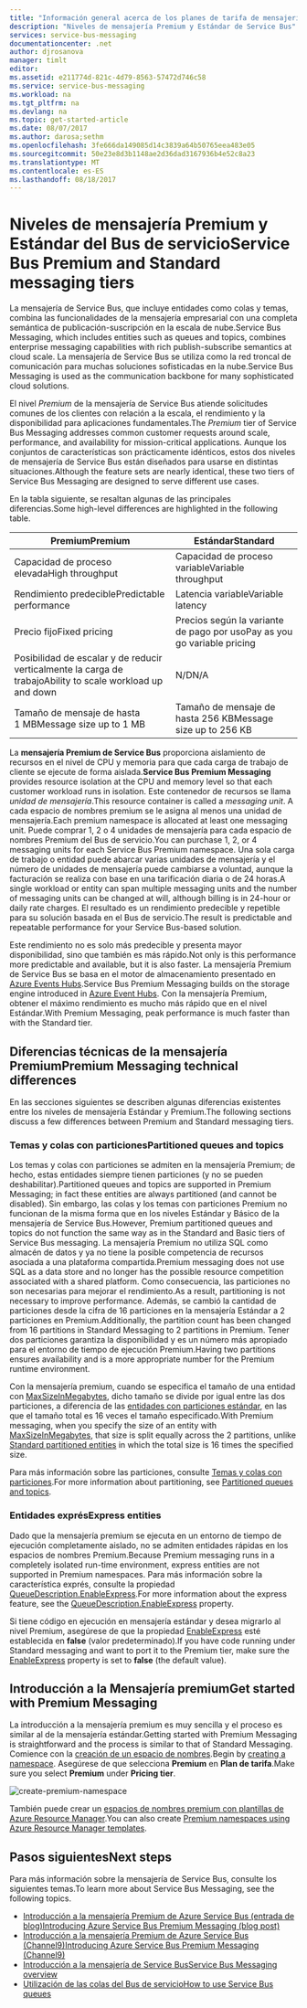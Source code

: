 ```yaml
---
title: "Información general acerca de los planes de tarifa de mensajería Estándar y Premium de Azure Service Bus|Microsoft Docs"
description: "Niveles de mensajería Premium y Estándar de Service Bus"
services: service-bus-messaging
documentationcenter: .net
author: djrosanova
manager: timlt
editor: 
ms.assetid: e211774d-821c-4d79-8563-57472d746c58
ms.service: service-bus-messaging
ms.workload: na
ms.tgt_pltfrm: na
ms.devlang: na
ms.topic: get-started-article
ms.date: 08/07/2017
ms.author: darosa;sethm
ms.openlocfilehash: 3fe666da149085d14c3839a64b50765eea483e05
ms.sourcegitcommit: 50e23e8d3b1148ae2d36dad3167936b4e52c8a23
ms.translationtype: MT
ms.contentlocale: es-ES
ms.lasthandoff: 08/18/2017
---
```

# <a name="service-bus-premium-and-standard-messaging-tiers"></a><span data-ttu-id="4e951-103">Niveles de mensajería Premium y Estándar del Bus de servicio</span><span class="sxs-lookup"><span data-stu-id="4e951-103">Service Bus Premium and Standard messaging tiers</span></span>

<span data-ttu-id="4e951-104">La mensajería de Service Bus, que incluye entidades como colas y temas, combina las funcionalidades de la mensajería empresarial con una completa semántica de publicación-suscripción en la escala de nube.</span><span class="sxs-lookup"><span data-stu-id="4e951-104">Service Bus Messaging, which includes entities such as queues and topics, combines enterprise messaging capabilities with rich publish-subscribe semantics at cloud scale.</span></span> <span data-ttu-id="4e951-105">La mensajería de Service Bus se utiliza como la red troncal de comunicación para muchas soluciones sofisticadas en la nube.</span><span class="sxs-lookup"><span data-stu-id="4e951-105">Service Bus Messaging is used as the communication backbone for many sophisticated cloud solutions.</span></span>

<span data-ttu-id="4e951-106">El nivel *Premium* de la mensajería de Service Bus atiende solicitudes comunes de los clientes con relación a la escala, el rendimiento y la disponibilidad para aplicaciones fundamentales.</span><span class="sxs-lookup"><span data-stu-id="4e951-106">The *Premium* tier of Service Bus Messaging addresses common customer requests around scale, performance, and availability for mission-critical applications.</span></span> <span data-ttu-id="4e951-107">Aunque los conjuntos de características son prácticamente idénticos, estos dos niveles de mensajería de Service Bus están diseñados para usarse en distintas situaciones.</span><span class="sxs-lookup"><span data-stu-id="4e951-107">Although the feature sets are nearly identical, these two tiers of Service Bus Messaging are designed to serve different use cases.</span></span>

<span data-ttu-id="4e951-108">En la tabla siguiente, se resaltan algunas de las principales diferencias.</span><span class="sxs-lookup"><span data-stu-id="4e951-108">Some high-level differences are highlighted in the following table.</span></span>

| <span data-ttu-id="4e951-109">Premium</span><span class="sxs-lookup"><span data-stu-id="4e951-109">Premium</span></span> | <span data-ttu-id="4e951-110">Estándar</span><span class="sxs-lookup"><span data-stu-id="4e951-110">Standard</span></span> |
| --- | --- |
| <span data-ttu-id="4e951-111">Capacidad de proceso elevada</span><span class="sxs-lookup"><span data-stu-id="4e951-111">High throughput</span></span> |<span data-ttu-id="4e951-112">Capacidad de proceso variable</span><span class="sxs-lookup"><span data-stu-id="4e951-112">Variable throughput</span></span> |
| <span data-ttu-id="4e951-113">Rendimiento predecible</span><span class="sxs-lookup"><span data-stu-id="4e951-113">Predictable performance</span></span> |<span data-ttu-id="4e951-114">Latencia variable</span><span class="sxs-lookup"><span data-stu-id="4e951-114">Variable latency</span></span> |
| <span data-ttu-id="4e951-115">Precio fijo</span><span class="sxs-lookup"><span data-stu-id="4e951-115">Fixed pricing</span></span> |<span data-ttu-id="4e951-116">Precios según la variante de pago por uso</span><span class="sxs-lookup"><span data-stu-id="4e951-116">Pay as you go variable pricing</span></span> |
| <span data-ttu-id="4e951-117">Posibilidad de escalar y de reducir verticalmente la carga de trabajo</span><span class="sxs-lookup"><span data-stu-id="4e951-117">Ability to scale workload up and down</span></span> |<span data-ttu-id="4e951-118">N/D</span><span class="sxs-lookup"><span data-stu-id="4e951-118">N/A</span></span> |
| <span data-ttu-id="4e951-119">Tamaño de mensaje de hasta 1 MB</span><span class="sxs-lookup"><span data-stu-id="4e951-119">Message size up to 1 MB</span></span> |<span data-ttu-id="4e951-120">Tamaño de mensaje de hasta 256 KB</span><span class="sxs-lookup"><span data-stu-id="4e951-120">Message size up to 256 KB</span></span> |

<span data-ttu-id="4e951-121">La **mensajería Premium de Service Bus** proporciona aislamiento de recursos en el nivel de CPU y memoria para que cada carga de trabajo de cliente se ejecute de forma aislada.</span><span class="sxs-lookup"><span data-stu-id="4e951-121">**Service Bus Premium Messaging** provides resource isolation at the CPU and memory level so that each customer workload runs in isolation.</span></span> <span data-ttu-id="4e951-122">Este contenedor de recursos se llama *unidad de mensajería*.</span><span class="sxs-lookup"><span data-stu-id="4e951-122">This resource container is called a *messaging unit*.</span></span> <span data-ttu-id="4e951-123">A cada espacio de nombres premium se le asigna al menos una unidad de mensajería.</span><span class="sxs-lookup"><span data-stu-id="4e951-123">Each premium namespace is allocated at least one messaging unit.</span></span> <span data-ttu-id="4e951-124">Puede comprar 1, 2 o 4 unidades de mensajería para cada espacio de nombres Premium del Bus de servicio.</span><span class="sxs-lookup"><span data-stu-id="4e951-124">You can purchase 1, 2, or 4 messaging units for each Service Bus Premium namespace.</span></span> <span data-ttu-id="4e951-125">Una sola carga de trabajo o entidad puede abarcar varias unidades de mensajería y el número de unidades de mensajería puede cambiarse a voluntad, aunque la facturación se realiza con base en una tarificación diaria o de 24 horas.</span><span class="sxs-lookup"><span data-stu-id="4e951-125">A single workload or entity can span multiple messaging units and the number of messaging units can be changed at will, although billing is in 24-hour or daily rate charges.</span></span> <span data-ttu-id="4e951-126">El resultado es un rendimiento predecible y repetible para su solución basada en el Bus de servicio.</span><span class="sxs-lookup"><span data-stu-id="4e951-126">The result is predictable and repeatable performance for your Service Bus-based solution.</span></span>

<span data-ttu-id="4e951-127">Este rendimiento no es solo más predecible y presenta mayor disponibilidad, sino que también es más rápido.</span><span class="sxs-lookup"><span data-stu-id="4e951-127">Not only is this performance more predictable and available, but it is also faster.</span></span> <span data-ttu-id="4e951-128">La mensajería Premium de Service Bus se basa en el motor de almacenamiento presentado en [Azure Events Hubs](https://azure.microsoft.com/services/event-hubs/).</span><span class="sxs-lookup"><span data-stu-id="4e951-128">Service Bus Premium Messaging builds on the storage engine introduced in [Azure Event Hubs](https://azure.microsoft.com/services/event-hubs/).</span></span> <span data-ttu-id="4e951-129">Con la mensajería Premium, obtener el máximo rendimiento es mucho más rápido que en el nivel Estándar.</span><span class="sxs-lookup"><span data-stu-id="4e951-129">With Premium Messaging, peak performance is much faster than with the Standard tier.</span></span>

## <a name="premium-messaging-technical-differences"></a><span data-ttu-id="4e951-130">Diferencias técnicas de la mensajería Premium</span><span class="sxs-lookup"><span data-stu-id="4e951-130">Premium Messaging technical differences</span></span>

<span data-ttu-id="4e951-131">En las secciones siguientes se describen algunas diferencias existentes entre los niveles de mensajería Estándar y Premium.</span><span class="sxs-lookup"><span data-stu-id="4e951-131">The following sections discuss a few differences between Premium and Standard messaging tiers.</span></span>

### <a name="partitioned-queues-and-topics"></a><span data-ttu-id="4e951-132">Temas y colas con particiones</span><span class="sxs-lookup"><span data-stu-id="4e951-132">Partitioned queues and topics</span></span>

<span data-ttu-id="4e951-133">Los temas y colas con particiones se admiten en la mensajería Premium; de hecho, estas entidades siempre tienen particiones (y no se pueden deshabilitar).</span><span class="sxs-lookup"><span data-stu-id="4e951-133">Partitioned queues and topics are supported in Premium Messaging; in fact these entities are always partitioned (and cannot be disabled).</span></span> <span data-ttu-id="4e951-134">Sin embargo, las colas y los temas con particiones Premium no funcionan de la misma forma que en los niveles Estándar y Básico de la mensajería de Service Bus.</span><span class="sxs-lookup"><span data-stu-id="4e951-134">However, Premium partitioned queues and topics do not function the same way as in the Standard and Basic tiers of Service Bus messaging.</span></span> <span data-ttu-id="4e951-135">La mensajería Premium no utiliza SQL como almacén de datos y ya no tiene la posible competencia de recursos asociada a una plataforma compartida.</span><span class="sxs-lookup"><span data-stu-id="4e951-135">Premium messaging does not use SQL as a data store and no longer has the possible resource competition associated with a shared platform.</span></span> <span data-ttu-id="4e951-136">Como consecuencia, las particiones no son necesarias para mejorar el rendimiento.</span><span class="sxs-lookup"><span data-stu-id="4e951-136">As a result, partitioning is not necessary to improve performance.</span></span> <span data-ttu-id="4e951-137">Además, se cambió la cantidad de particiones desde la cifra de 16 particiones en la mensajería Estándar a 2 particiones en Premium.</span><span class="sxs-lookup"><span data-stu-id="4e951-137">Additionally, the partition count has been changed from 16 partitions in Standard Messaging to 2 partitions in Premium.</span></span> <span data-ttu-id="4e951-138">Tener dos particiones garantiza la disponibilidad y es un número más apropiado para el entorno de tiempo de ejecución Premium.</span><span class="sxs-lookup"><span data-stu-id="4e951-138">Having two partitions ensures availability and is a more appropriate number for the Premium runtime environment.</span></span> 

<span data-ttu-id="4e951-139">Con la mensajería premium, cuando se especifica el tamaño de una entidad con [MaxSizeInMegabytes](/dotnet/api/microsoft.servicebus.messaging.queuedescription.maxsizeinmegabytes#Microsoft_ServiceBus_Messaging_QueueDescription_MaxSizeInMegabytes), dicho tamaño se divide por igual entre las dos particiones, a diferencia de las [entidades con particiones estándar](service-bus-partitioning.md#standard), en las que el tamaño total es 16 veces el tamaño especificado.</span><span class="sxs-lookup"><span data-stu-id="4e951-139">With Premium messaging, when you specify the size of an entity with [MaxSizeInMegabytes](/dotnet/api/microsoft.servicebus.messaging.queuedescription.maxsizeinmegabytes#Microsoft_ServiceBus_Messaging_QueueDescription_MaxSizeInMegabytes), that size is split equally across the 2 partitions, unlike [Standard partitioned entities](service-bus-partitioning.md#standard) in which the total size is 16 times the specified size.</span></span> 

<span data-ttu-id="4e951-140">Para más información sobre las particiones, consulte [Temas y colas con particiones](service-bus-partitioning.md).</span><span class="sxs-lookup"><span data-stu-id="4e951-140">For more information about partitioning, see [Partitioned queues and topics](service-bus-partitioning.md).</span></span>

### <a name="express-entities"></a><span data-ttu-id="4e951-141">Entidades exprés</span><span class="sxs-lookup"><span data-stu-id="4e951-141">Express entities</span></span>

<span data-ttu-id="4e951-142">Dado que la mensajería premium se ejecuta en un entorno de tiempo de ejecución completamente aislado, no se admiten entidades rápidas en los espacios de nombres Premium.</span><span class="sxs-lookup"><span data-stu-id="4e951-142">Because Premium messaging runs in a completely isolated run-time environment, express entities are not supported in Premium namespaces.</span></span> <span data-ttu-id="4e951-143">Para más información sobre la característica exprés, consulte la propiedad [QueueDescription.EnableExpress](/dotnet/api/microsoft.servicebus.messaging.queuedescription.enableexpress#Microsoft_ServiceBus_Messaging_QueueDescription_EnableExpress).</span><span class="sxs-lookup"><span data-stu-id="4e951-143">For more information about the express feature, see the [QueueDescription.EnableExpress](/dotnet/api/microsoft.servicebus.messaging.queuedescription.enableexpress#Microsoft_ServiceBus_Messaging_QueueDescription_EnableExpress) property.</span></span>

<span data-ttu-id="4e951-144">Si tiene código en ejecución en mensajería estándar y desea migrarlo al nivel Premium, asegúrese de que la propiedad [EnableExpress](/dotnet/api/microsoft.servicebus.messaging.queuedescription.enableexpress#Microsoft_ServiceBus_Messaging_QueueDescription_EnableExpress) esté establecida en **false** (valor predeterminado).</span><span class="sxs-lookup"><span data-stu-id="4e951-144">If you have code running under Standard messaging and want to port it to the Premium tier, make sure the [EnableExpress](/dotnet/api/microsoft.servicebus.messaging.queuedescription.enableexpress#Microsoft_ServiceBus_Messaging_QueueDescription_EnableExpress) property is set to **false** (the default value).</span></span>

## <a name="get-started-with-premium-messaging"></a><span data-ttu-id="4e951-145">Introducción a la Mensajería premium</span><span class="sxs-lookup"><span data-stu-id="4e951-145">Get started with Premium Messaging</span></span>

<span data-ttu-id="4e951-146">La introducción a la mensajería premium es muy sencilla y el proceso es similar al de la mensajería estándar.</span><span class="sxs-lookup"><span data-stu-id="4e951-146">Getting started with Premium Messaging is straightforward and the process is similar to that of Standard Messaging.</span></span> <span data-ttu-id="4e951-147">Comience con la [creación de un espacio de nombres](service-bus-create-namespace-portal.md).</span><span class="sxs-lookup"><span data-stu-id="4e951-147">Begin by [creating a namespace](service-bus-create-namespace-portal.md).</span></span> <span data-ttu-id="4e951-148">Asegúrese de que selecciona **Premium** en **Plan de tarifa**.</span><span class="sxs-lookup"><span data-stu-id="4e951-148">Make sure you select **Premium** under **Pricing tier**.</span></span>

![create-premium-namespace][create-premium-namespace]

<span data-ttu-id="4e951-150">También puede crear un [espacios de nombres premium con plantillas de Azure Resource Manager](https://azure.microsoft.com/en-us/resources/templates/101-servicebus-pn-ar/).</span><span class="sxs-lookup"><span data-stu-id="4e951-150">You can also create [Premium namespaces using Azure Resource Manager templates](https://azure.microsoft.com/en-us/resources/templates/101-servicebus-pn-ar/).</span></span>


## <a name="next-steps"></a><span data-ttu-id="4e951-151">Pasos siguientes</span><span class="sxs-lookup"><span data-stu-id="4e951-151">Next steps</span></span>

<span data-ttu-id="4e951-152">Para más información sobre la mensajería de Service Bus, consulte los siguientes temas.</span><span class="sxs-lookup"><span data-stu-id="4e951-152">To learn more about Service Bus Messaging, see the following topics.</span></span>

* [<span data-ttu-id="4e951-153">Introducción a la mensajería Premium de Azure Service Bus (entrada de blog)</span><span class="sxs-lookup"><span data-stu-id="4e951-153">Introducing Azure Service Bus Premium Messaging (blog post)</span></span>](http://azure.microsoft.com/blog/introducing-azure-service-bus-premium-messaging/)
* [<span data-ttu-id="4e951-154">Introducción a la mensajería Premium de Azure Service Bus (Channel9)</span><span class="sxs-lookup"><span data-stu-id="4e951-154">Introducing Azure Service Bus Premium Messaging (Channel9)</span></span>](https://channel9.msdn.com/Blogs/Subscribe/Introducing-Azure-Service-Bus-Premium-Messaging)
* [<span data-ttu-id="4e951-155">Introducción a la mensajería de Service Bus</span><span class="sxs-lookup"><span data-stu-id="4e951-155">Service Bus Messaging overview</span></span>](service-bus-messaging-overview.md)
* [<span data-ttu-id="4e951-156">Utilización de las colas del Bus de servicio</span><span class="sxs-lookup"><span data-stu-id="4e951-156">How to use Service Bus queues</span></span>](service-bus-dotnet-get-started-with-queues.md)

<!--Image references-->

[create-premium-namespace]: ./media/service-bus-premium-messaging/select-premium-tier.png
